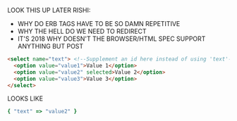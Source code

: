 LOOK THIS UP LATER RISHI:
* WHY DO ERB TAGS HAVE TO BE SO DAMN REPETITIVE
* WHY THE HELL DO WE NEED TO REDIRECT
* IT'S 2018 WHY DOESN'T THE BROWSER/HTML SPEC SUPPORT ANYTHING BUT POST


```html
<select name="text"> <!--Supplement an id here instead of using 'text'-->
  <option value="value1">Value 1</option>
  <option value="value2" selected>Value 2</option>
  <option value="value3">Value 3</option>
</select>
```

LOOKS LIKE

```ruby
{ "text" => "value2" }
```
